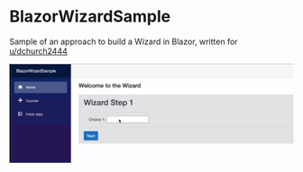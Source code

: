 # BlazorWizardSample
 Sample of an approach to build a Wizard in Blazor, written for [u/dchurch2444](https://www.reddit.com/user/dchurch2444/)

<img src="./WizardSample.gif">
